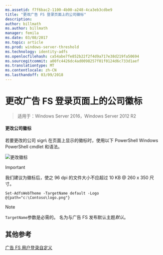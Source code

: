 ```yaml
---
ms.assetid: f7f6bac2-1100-4b00-a248-4ca3eb3cdbe9
title: "更改广告 FS 登录页面上的公司徽标"
description: 
author: billmath
ms.author: billmath
manager: femila
ms.date: 03/08/2017
ms.topic: article
ms.prod: windows-server-threshold
ms.technology: identity-adfs
ms.openlocfilehash: ca54abe7fe852b22f2f4d9a717e38d219fa50694
ms.sourcegitcommit: a00fc4426dc4ad0098257f01f0124d6c733d1aef
ms.translationtype: MT
ms.contentlocale: zh-CN
ms.lasthandoff: 03/09/2018
---
```

# <a name="changing-the-company-logo-on-the-ad-fs-sign-in-page"></a>更改广告 FS 登录页面上的公司徽标

>适用于：Windows Server 2016，Windows Server 2012 R2

#### <a name="change-company-logo"></a>更改公司徽标  
若要更改的公司 sign\ 在页面上显示的徽标时，使用以下 PowerShell Windows PowerShell cmdlet 和语法。  

![更改徽标](media/AD-FS-user-sign-in-customization/ADFS_Blue_Custom2.png)
  
> [!IMPORTANT]  
> 我们建议为徽标后，使之 96 dpi 的文件大小不应超过 10 KB @ 260 x 350 尺寸。  
  
    
    Set-AdfsWebTheme -TargetName default -Logo @{path="c:\Contoso\logo.png"}  

  
> [!NOTE]  
> `TargetName`参数是必需的。 名为与广告 FS 发布默认主题*默认*。  

## <a name="additional-references"></a>其他参考 
[广告 FS 用户登录自定义](AD-FS-user-sign-in-customization.md)  
